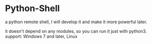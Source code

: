 # Python-Shell

a python remote shell, I will develop it and make it more powerful later.

it doesn't depend on any modules, so you can run it just with python3.
support: Windows 7 and later, Linux

